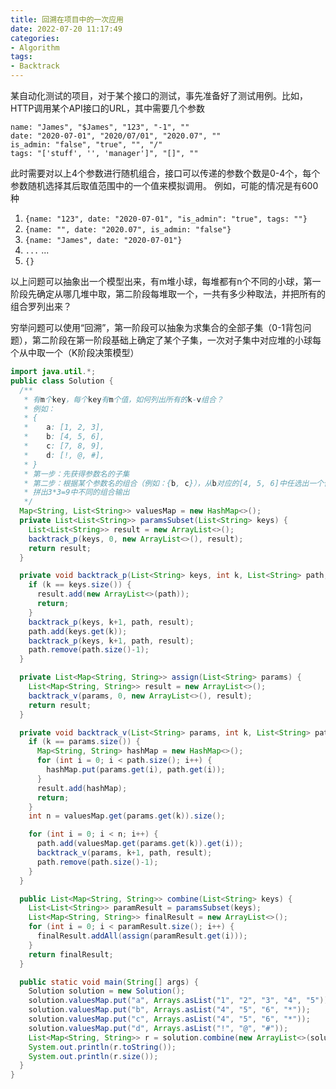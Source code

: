 ```yaml
---
title: 回溯在项目中的一次应用
date: 2022-07-20 11:17:49
categories:
- Algorithm
tags:
- Backtrack
---
```


某自动化测试的项目，对于某个接口的测试，事先准备好了测试用例。比如，HTTP调用某个API接口的URL，其中需要几个参数
```
name: "James", "$James", "123", "-1", ""
date: "2020-07-01", "2020/07/01", "2020.07", ""
is_admin: "false", "true", "", "/"
tags: "['stuff', '', 'manager']", "[]", ""
```
此时需要对以上4个参数进行随机组合，接口可以传递的参数个数是0-4个，每个参数随机选择其后取值范围中的一个值来模拟调用。
例如，可能的情况是有600种
1. `{name: "123", date: "2020-07-01", "is_admin": "true", tags: ""}`
2. `{name: "", date: "2020.07", is_admin: "false"}`
3. `{name: "James", date: "2020-07-01"}`
4. `...`
...
600. `{}`

以上问题可以抽象出一个模型出来，有m堆小球，每堆都有n个不同的小球，第一阶段先确定从哪几堆中取，第二阶段每堆取一个，一共有多少种取法，并把所有的组合罗列出来？

穷举问题可以使用“回溯”，第一阶段可以抽象为求集合的全部子集（0-1背包问题），第二阶段在第一阶段基础上确定了某个子集，一次对子集中对应堆的小球每个从中取一个（K阶段决策模型）
```java
import java.util.*;
public class Solution {
  /**
   * 有m个key，每个key有m个值，如何列出所有的k-v组合？
   * 例如：
   * {
   *    a: [1, 2, 3],
   *    b: [4, 5, 6],
   *    c: [7, 8, 9],
   *    d: [!, @, #],
   * }
   * 第一步：先获得参数名的子集
   * 第二步：根据某个参数名的组合（例如：{b, c}），从b对应的[4, 5, 6]中任选出一个值，从c对应的[7, 8, 9]中任选出一个值，
   * 拼出3*3=9中不同的组合输出
   */
  Map<String, List<String>> valuesMap = new HashMap<>();
  private List<List<String>> paramsSubset(List<String> keys) {
    List<List<String>> result = new ArrayList<>();
    backtrack_p(keys, 0, new ArrayList<>(), result);
    return result;
  }

  private void backtrack_p(List<String> keys, int k, List<String> path, List<List<String>> result) {
    if (k == keys.size()) {
      result.add(new ArrayList<>(path));
      return;
    }
    backtrack_p(keys, k+1, path, result);
    path.add(keys.get(k));
    backtrack_p(keys, k+1, path, result);
    path.remove(path.size()-1);
  }

  private List<Map<String, String>> assign(List<String> params) {
    List<Map<String, String>> result = new ArrayList<>();
    backtrack_v(params, 0, new ArrayList<>(), result);
    return result;
  }

  private void backtrack_v(List<String> params, int k, List<String> path, List<Map<String, String>> result) {
    if (k == params.size()) {
      Map<String, String> hashMap = new HashMap<>();
      for (int i = 0; i < path.size(); i++) {
        hashMap.put(params.get(i), path.get(i));
      }
      result.add(hashMap);
      return;
    }
    int n = valuesMap.get(params.get(k)).size();

    for (int i = 0; i < n; i++) {
      path.add(valuesMap.get(params.get(k)).get(i));
      backtrack_v(params, k+1, path, result);
      path.remove(path.size()-1);
    }
  }

  public List<Map<String, String>> combine(List<String> keys) {
    List<List<String>> paramResult = paramsSubset(keys);
    List<Map<String, String>> finalResult = new ArrayList<>();
    for (int i = 0; i < paramResult.size(); i++) {
      finalResult.addAll(assign(paramResult.get(i)));
    }
    return finalResult;
  }

  public static void main(String[] args) {
    Solution solution = new Solution();
    solution.valuesMap.put("a", Arrays.asList("1", "2", "3", "4", "5"));
    solution.valuesMap.put("b", Arrays.asList("4", "5", "6", "*"));
    solution.valuesMap.put("c", Arrays.asList("4", "5", "6", "*"));
    solution.valuesMap.put("d", Arrays.asList("!", "@", "#"));
    List<Map<String, String>> r = solution.combine(new ArrayList<>(solution.valuesMap.keySet()));
    System.out.println(r.toString());
    System.out.println(r.size());
  }
}
```
